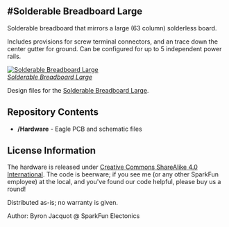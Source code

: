 #Solderable Breadboard Large
---

Solderable breadboard that mirrors a large (63 column) solderless board.

Includes provisions for screw terminal connectors, and an trace down the center gutter for ground.  Can be configured for up to 5 independent power rails.

[![Solderable Breadboard Large](https://cdn.sparkfun.com/assets/parts/9/4/3/9/12699-02.jpg)  
*Solderable Breadboard Large*](https://www.sparkfun.com/products/12699)

Design files for the [Solderable Breadboard Large](https://www.sparkfun.com/products/12699).

Repository Contents
-------------------

* **/Hardware** - Eagle PCB and schematic files

License Information
-------------------
The hardware is released under [Creative Commons ShareAlike 4.0 International](https://creativecommons.org/licenses/by-sa/4.0/).
The code is beerware; if you see me (or any other SparkFun employee) at the local, and you've found our code helpful, please buy us a round!

Distributed as-is; no warranty is given.

Author: Byron Jacquot @ SparkFun Electonics

